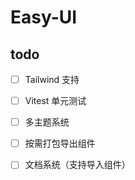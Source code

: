 # Easy-UI
## todo
- [ ] Tailwind 支持

- [ ] Vitest 单元测试

- [ ] 多主题系统

- [ ] 按需打包导出组件

- [ ] 文档系统（支持导入组件）